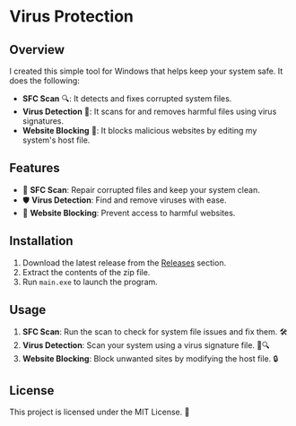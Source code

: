 # Virus Protection

## Overview  
I created this simple tool for Windows that helps keep your system safe. It does the following:

- **SFC Scan** 🔍: It detects and fixes corrupted system files.
- **Virus Detection** 🦠: It scans for and removes harmful files using virus signatures.
- **Website Blocking** 🚫: It blocks malicious websites by editing my system's host file.

## Features
- 🧰 **SFC Scan**: Repair corrupted files and keep your system clean.
- 🛡️ **Virus Detection**: Find and remove viruses with ease.
- 🚪 **Website Blocking**: Prevent access to harmful websites.

## Installation
1. Download the latest release from the [Releases](https://github.com/uniqueacharya/virusprotection/releases) section.
2. Extract the contents of the zip file.
3. Run `main.exe` to launch the program.

## Usage
1. **SFC Scan**: Run the scan to check for system file issues and fix them. 🛠️
2. **Virus Detection**: Scan your system using a virus signature file. 🦠🔍
3. **Website Blocking**: Block unwanted sites by modifying the host file. 🔒

## License
This project is licensed under the MIT License. 📜
